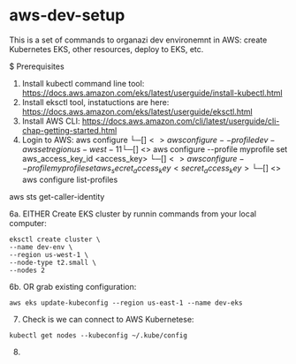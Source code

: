 # aws-dev-setup
This is a set of commands to organazi dev environemnt in AWS: create Kubernetes EKS, other resources, deploy to EKS, etc.


$ Prerequisites

1. Install kubectl command line tool: https://docs.aws.amazon.com/eks/latest/userguide/install-kubectl.html
2. Install eksctl tool, instatuctions are here: https://docs.aws.amazon.com/eks/latest/userguide/eksctl.html
3. Install AWS CLI: https://docs.aws.amazon.com/cli/latest/userguide/cli-chap-getting-started.html
4. Login to AWS:
aws configure
└─[$] <> aws configure --profile dev-aws set region us-west-11
└─[$] <> aws configure --profile myprofile set aws_access_key_id <access_key>
└─[$] <> aws configure --profile myprofile set aws_secret_access_key <secret_access_key>
└─[$] <> aws configure list-profiles


aws sts get-caller-identity




6a. EITHER Create EKS cluster by runnin commands from your local computer:
```
eksctl create cluster \
--name dev-env \
--region us-west-1 \
--node-type t2.small \
--nodes 2
```
6b. OR grab existing configuration:
```
aws eks update-kubeconfig --region us-east-1 --name dev-eks
```


7. Check is we can connect to AWS Kubernetese: 
```
kubectl get nodes --kubeconfig ~/.kube/config
```

8. 

